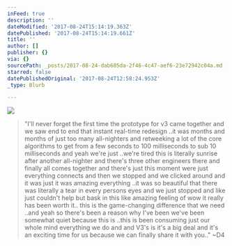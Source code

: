 ```yaml
---
inFeed: true
description: ''
dateModified: '2017-08-24T15:14:19.363Z'
datePublished: '2017-08-24T15:14:19.661Z'
title: ''
author: []
publisher: {}
via: {}
sourcePath: _posts/2017-08-24-dab605da-2f46-4c47-aef6-23e72942c04a.md
starred: false
datePublishedOriginal: '2017-08-24T12:58:24.953Z'
_type: Blurb

---
```

![](https://the-grid-user-content.s3-us-west-2.amazonaws.com/fe4f7fd0-f970-4c45-9925-351718cef589.png)

> "I'll never forget the first time the prototype for v3 came together and we saw end to end that instant real-time redesign ..it was months and months of just too many all-nighters and retweeking a lot of the core algorithms to get from a few seconds to 100 milliseconds to sub 10 milliseconds and yeah we're just ..we're tired this is literally sunrise after another all-nighter and there's three other engineers there and finally all comes together and there's just this moment were just everything connects and then we stopped and we clicked around and it was just it was amazing everything ..it was so beautiful that there was literally a tear in every persons eyes and we just stopped and like just couldn't help but bask in this like amazing feeling of wow it really has been worth it.. this is the game-changing difference that we need ..and yeah so there's been a reason why I've been we've been somewhat quiet because this is ..this is been consuming just our whole mind everything we do and and V3's is it's a big deal and it's an exciting time for us because we can finally share it with you.." ~D4